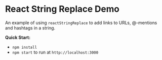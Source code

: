 # React String Replace Demo

An example of using `reactStringReplace` to add links to URLs, @-mentions and hashtags in a string.

**Quick Start:**

* `npm install`
* `npm start` to run at `http://localhost:3000`


